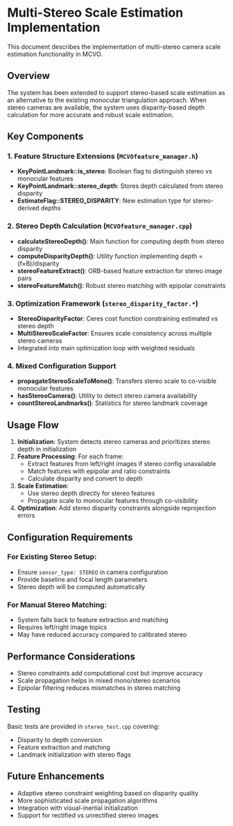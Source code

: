 # Multi-Stereo Scale Estimation Implementation

This document describes the implementation of multi-stereo camera scale estimation functionality in MCVO.

## Overview

The system has been extended to support stereo-based scale estimation as an alternative to the existing monocular triangulation approach. When stereo cameras are available, the system uses disparity-based depth calculation for more accurate and robust scale estimation.

## Key Components

### 1. Feature Structure Extensions (`MCVOfeature_manager.h`)

- **KeyPointLandmark::is_stereo**: Boolean flag to distinguish stereo vs monocular features
- **KeyPointLandmark::stereo_depth**: Stores depth calculated from stereo disparity
- **EstimateFlag::STEREO_DISPARITY**: New estimation type for stereo-derived depths

### 2. Stereo Depth Calculation (`MCVOfeature_manager.cpp`)

- **calculateStereoDepth()**: Main function for computing depth from stereo disparity
- **computeDisparityDepth()**: Utility function implementing depth = (f×B)/disparity
- **stereoFeatureExtract()**: ORB-based feature extraction for stereo image pairs
- **stereoFeatureMatch()**: Robust stereo matching with epipolar constraints

### 3. Optimization Framework (`stereo_disparity_factor.*`)

- **StereoDisparityFactor**: Ceres cost function constraining estimated vs stereo depth
- **MultiStereoScaleFactor**: Ensures scale consistency across multiple stereo cameras
- Integrated into main optimization loop with weighted residuals

### 4. Mixed Configuration Support

- **propagateStereoScaleToMono()**: Transfers stereo scale to co-visible monocular features
- **hasStereoCamera()**: Utility to detect stereo camera availability
- **countStereoLandmarks()**: Statistics for stereo landmark coverage

## Usage Flow

1. **Initialization**: System detects stereo cameras and prioritizes stereo depth in initialization
2. **Feature Processing**: For each frame:
   - Extract features from left/right images if stereo config unavailable
   - Match features with epipolar and ratio constraints
   - Calculate disparity and convert to depth
3. **Scale Estimation**: 
   - Use stereo depth directly for stereo features
   - Propagate scale to monocular features through co-visibility
4. **Optimization**: Add stereo disparity constraints alongside reprojection errors

## Configuration Requirements

### For Existing Stereo Setup:
- Ensure `sensor_type: STEREO` in camera configuration
- Provide baseline and focal length parameters
- Stereo depth will be computed automatically

### For Manual Stereo Matching:
- System falls back to feature extraction and matching
- Requires left/right image topics
- May have reduced accuracy compared to calibrated stereo

## Performance Considerations

- Stereo constraints add computational cost but improve accuracy
- Scale propagation helps in mixed mono/stereo scenarios
- Epipolar filtering reduces mismatches in stereo matching

## Testing

Basic tests are provided in `stereo_test.cpp` covering:
- Disparity to depth conversion
- Feature extraction and matching
- Landmark initialization with stereo flags

## Future Enhancements

- Adaptive stereo constraint weighting based on disparity quality
- More sophisticated scale propagation algorithms
- Integration with visual-inertial initialization
- Support for rectified vs unrectified stereo images